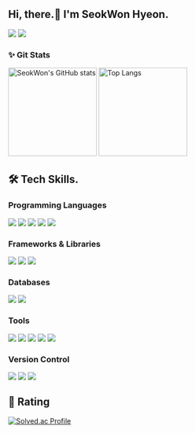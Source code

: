 ## Hi, there.👋 I'm SeokWon Hyeon. 
<a href="https://velog.io/@swhyeon98" target="_blank"><img src="https://img.shields.io/badge/MyBlog-20C997?style=flat-square&logo=velog&logoColor=white"/></a> <img src="https://img.shields.io/badge/swhyeon98@gmail.com-EA4335?style=flat-square&logo=gmail&logoColor=white"/>
### ✨ Git Stats
<p>
  <img height="180em" src="https://github-readme-stats.vercel.app/api?username=swhyeon98&show_icons=true&theme=radical" alt="SeokWon's GitHub stats">
  <img height="180em" src="https://github-readme-stats.vercel.app/api/top-langs/?username=swhyeon98&show_icons=true&theme=radical&layout=compact" alt="Top Langs">
</p>

## 🛠 Tech Skills.
### Programming Languages
<img src="https://img.shields.io/badge/java-007396?style=flat-square&logo=Java&logoColor=white"/> <img src="https://img.shields.io/badge/JavaScript-F7DF1E?style=flat-square&logo=javascript&logoColor=white"/>
<img src="https://img.shields.io/badge/Markdown-000000?style=flat-square&logo=markdown&logoColor=white"/> <img src="https://img.shields.io/badge/HTML5-E34F26?style=flat-square&logo=html5&logoColor=white"/>
<img src="https://img.shields.io/badge/CSS3-1572B6?style=flat-square&logo=css3&logoColor=white"/>

### Frameworks & Libraries
<img src="https://img.shields.io/badge/Spring Boot-6DB33F?style=flat-square&logo=spring boot&logoColor=white"/> <img src="https://img.shields.io/badge/Spring Security-6DB33F?style=flat-square&logo=springsecurity&logoColor=white"/>
<img src="https://img.shields.io/badge/Thymeleaf-005F0F?style=flat-square&logo=thymeleaf&logoColor=white"/>

### Databases
<img src="https://img.shields.io/badge/MySQL-4479A1?style=flat-square&logo=mysql&logoColor=white"/> <img src="https://img.shields.io/badge/MariaDB-003545?style=flat-square&logo=mariadb&logoColor=white"/>

### Tools
<img src="https://img.shields.io/badge/intellijidea-000000?style=flat-square&logo=IntelliJ IDEA&logoColor=white"/> <img src="https://img.shields.io/badge/Visual Studio Code-007ACC?style=flat-square&logo=Visual Studio Code&logoColor=white"/>
<img src="https://img.shields.io/badge/Notion-000000?style=flat-square&logo=Notion&logoColor=white"/> <img src="https://img.shields.io/badge/Slack-4A154B?style=flat-square&logo=Slack&logoColor=white"/>
<img src="https://img.shields.io/badge/MicrosoftTeams-6264A7?style=flat-square&logo=MicrosoftTeams&logoColor=white"/>


### Version Control
<img src="https://img.shields.io/badge/Git-F05032?style=flat-square&logo=Git&logoColor=white"/> <img src="https://img.shields.io/badge/GitHub-181717?style=flat-square&logo=github&logoColor=white"/>
<img src="https://img.shields.io/badge/Sourcetree-0052CC?style=flat-square&logo=sourcetree&logoColor=white"/>

## 👑 Rating

[![Solved.ac Profile](http://mazassumnida.wtf/api/v2/generate_badge?boj=smreo75)](https://solved.ac/smreo75/)


<!--
**swhyeon98/swhyeon98** is a ✨ _special_ ✨ repository because its `README.md` (this file) appears on your GitHub profile.

Here are some ideas to get you started:

- 🔭 I’m currently working on ...
- 🌱 I’m currently learning ...
- 👯 I’m looking to collaborate on ...
- 🤔 I’m looking for help with ...
- 💬 Ask me about ...
- 📫 How to reach me: ...
- 😄 Pronouns: ...
- ⚡ Fun fact: ...
-->
